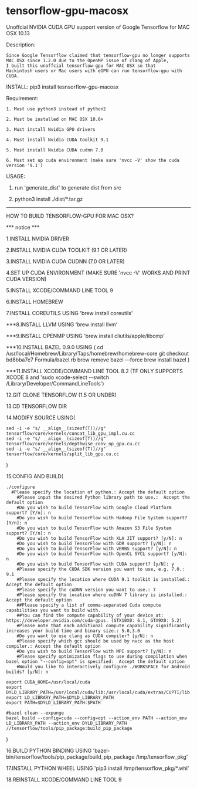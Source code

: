 # tensorflow-gpu-macosx

Unoffcial NVIDIA CUDA GPU support version of Google Tensorflow for MAC OSX 10.13

Description:

    Since Google Tensorflow claimed that tensorflow-gpu no longer supports 
    MAC OSX since 1.2.0 due to the OpenMP issue of clang of Apple,
    I built this unoffcial tensorflow-gpu for MAC OSX so that
    Hackintosh users or Mac users with eGPU can run tensorflow-gpu with CUDA.

INSTALL:
    pip3 install tesnsorflow-gpu-macosx

Requirement:

    1. Must use python3 instead of python2

    2. Must be installed on MAC OSX 10.6+

    3. Must install Nvidia GPU drivers

    4. Must install Nvidia CUDA toolkit 9.1

    5. Must install Nvidia CUDA cudnn 7.0

    6. Must set up cuda environment (make sure 'nvcc -V' show the cuda version '9.1')


USAGE:

1. run 'generate_dist' to generate dist from src

2. python3 install ./dist/*.tar.gz



************************************************************************************************************************

HOW TO BUILD TENSORFLOW-GPU FOR MAC OSX?

*** notice ***

1.INSTALL NVIDIA DRIVER

2.INSTALL NVIDIA CUDA TOOLKIT (9.1 OR LATER)

3.INSTALL NVIDIA CUDA CUDNN (7.0 OR LATER)

4.SET UP CUDA ENVIRONMENT (MAKE SURE 'nvcc -V' WORKS AND PRINT CUDA VERSION)

5.INSTALL XCODE/COMMAND LINE TOOL 9

6.INSTALL HOMEBREW

7.INSTALL COREUTILS USING 'brew install coreutils'

***8.INSTALL LLVM USING 'brew install llvm'

***9.INSTALL OPENMP USING 'brew install cliutils/apple/libomp'

***10.INSTALL BAZEL 0.9.0 USING (
    cd /usr/local/Homebrew/Library/Taps/homebrew/homebrew-core
    git checkout bd8bba7e7 Formula/bazel.rb
    brew remove bazel —force
    brew install bazel
)

***11.INSTALL XCODE/COMMAND LINE TOOL 8.2 (TF ONLY SUPPORTS XCODE 8 and 'sudo xcode-select --switch /Library/Developer/CommandLineTools')

12.GIT CLONE TENSORFLOW (1.5 OR UNDER)

13.CD TENSORFLOW DIR

14.MODIFY SOURCE USING(

    sed -i -e "s/ __align__(sizeof(T))//g" tensorflow/core/kernels/concat_lib_gpu_impl.cu.cc
    sed -i -e "s/ __align__(sizeof(T))//g" tensorflow/core/kernels/depthwise_conv_op_gpu.cu.cc
    sed -i -e "s/ __align__(sizeof(T))//g" tensorflow/core/kernels/split_lib_gpu.cu.cc

)

15.CONFIG AND BUILD(

    ./configure
      #Please specify the location of python.: Accept the default option
        #Please input the desired Python library path to use.:  Accept the default option
        #Do you wish to build TensorFlow with Google Cloud Platform support? [Y/n]: n
        #Do you wish to build TensorFlow with Hadoop File System support? [Y/n]: n
        #Do you wish to build TensorFlow with Amazon S3 File System support? [Y/n]: n
        #Do you wish to build TensorFlow with XLA JIT support? [y/N]: n
        #Do you wish to build TensorFlow with GDR support? [y/N]: n
        #Do you wish to build TensorFlow with VERBS support? [y/N]: n
        #Do you wish to build TensorFlow with OpenCL SYCL support? [y/N]: n
        #Do you wish to build TensorFlow with CUDA support? [y/N]: y
        #Please specify the CUDA SDK version you want to use, e.g. 7.0.: 9.1
        #Please specify the location where CUDA 9.1 toolkit is installed.: Accept the default option
        #Please specify the cuDNN version you want to use.: 7
        #Please specify the location where cuDNN 7 library is installed.: Accept the default option
        ##Please specify a list of comma-separated Cuda compute capabilities you want to build with.
        ##You can find the compute capability of your device at: https://developer.nvidia.com/cuda-gpus. (GTX10X0: 6.1, GTX9X0: 5.2)
        #Please note that each additional compute capability significantly increases your build time and binary size.: 5.0,3.0
        #Do you want to use clang as CUDA compiler? [y/N]: n
        #Please specify which gcc should be used by nvcc as the host compiler.: Accept the default option
        #Do you wish to build TensorFlow with MPI support? [y/N]: n
        #Please specify optimization flags to use during compilation when bazel option "--config=opt" is specified:  Accept the default option
        #Would you like to interactively configure ./WORKSPACE for Android builds? [y/N]: n

    export CUDA_HOME=/usr/local/cuda
    export DYLD_LIBRARY_PATH=/usr/local/cuda/lib:/usr/local/cuda/extras/CUPTI/lib
    export LD_LIBRARY_PATH=$DYLD_LIBRARY_PATH
    export PATH=$DYLD_LIBRARY_PATH:$PATH

    #bazel clean --expunge
    bazel build --config=cuda --config=opt --action_env PATH --action_env LD_LIBRARY_PATH --action_env DYLD_LIBRARY_PATH //tensorflow/tools/pip_package:build_pip_package

)

16.BUILD PYTHON BINDING USING 'bazel-bin/tensorflow/tools/pip_package/build_pip_package /tmp/tensorflow_pkg'

17.INSTALL PYTHON WHEEL USING 'pip3 install /tmp/tensorflow_pkg/*.whl'

18.REINSTALL XCODE/COMMAND LINE TOOL 9